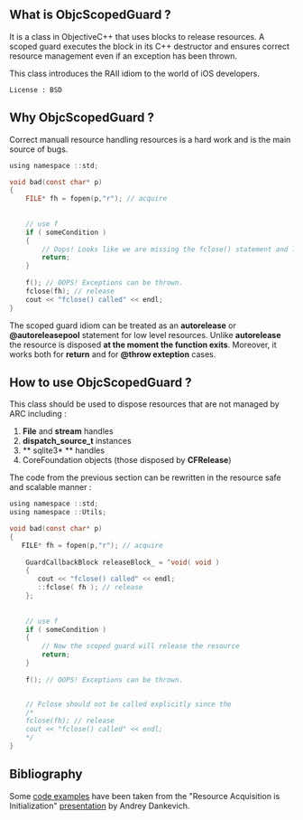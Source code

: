 ## What is ObjcScopedGuard ?
It is a class in ObjectiveC++ that uses blocks to release resources.
A scoped guard executes the block in its C++ destructor and ensures correct resource management even if an exception has been thrown.

This class introduces the RAII idiom to the world of iOS developers.

```
License : BSD
```


## Why ObjcScopedGuard ?
Correct manuall resource handling resources is a hard work and is the main source of bugs.

```c
using namespace ::std;

void bad(const char* p)
{
    FILE* fh = fopen(p,"r"); // acquire
	
	
	// use f
	if ( someCondition )
	{
	    // Oops! Looks like we are missing the fclose() statement and leaking the resource
	    return;
	}
		
	f(); // OOPS! Exceptions can be thrown.
	fclose(fh); // release
    cout << "fclose() called" << endl;
}
```

The scoped guard idiom can be treated as an **autorelease** or **@autoreleasepool** statement for low level resources. Unlike **autorelease** the resource is disposed **at the moment the function exits**. Moreover, it works both for **return** and for **@throw exteption** cases. 




## How to use ObjcScopedGuard ?
This class should be used to dispose resources that are not managed by ARC including :

1. **File** and **stream** handles
2. **dispatch_source_t** instances
3. ** sqlite3* ** handles
4. CoreFoundation objects (those disposed by **CFRelease**)


The code from the previous section can be rewritten in the resource safe and scalable manner :

```objective-c
using namespace ::std;
using namespace ::Utils;

void bad(const char* p)
{
   FILE* fh = fopen(p,"r"); // acquire
	
    GuardCallbackBlock releaseBlock_ = ^void( void )
    {
       cout << "fclose() called" << endl;
       ::fclose( fh ); // release
    };
	
	
	// use f
	if ( someCondition )
	{
	    // Now the scoped guard will release the resource
	    return;
	}
		
	f(); // OOPS! Exceptions can be thrown.


	// Fclose should not be called explicitly since the 
    /*
	fclose(fh); // release
    cout << "fclose() called" << endl;
    */
}
```



## Bibliography
Some [code examples](http://ideone.com/enqHPr) have been taken from the "Resource Acquisition is Initialization" [presentation](http://www.slideshare.net/adankevich/raii-and-scopeguard) by Andrey Dankevich.